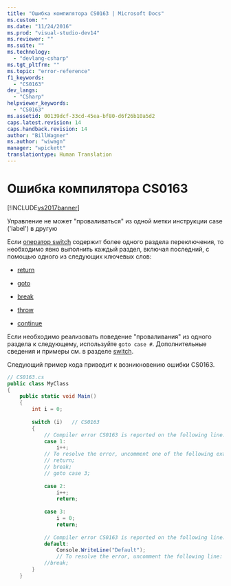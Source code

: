 ```yaml
---
title: "Ошибка компилятора CS0163 | Microsoft Docs"
ms.custom: ""
ms.date: "11/24/2016"
ms.prod: "visual-studio-dev14"
ms.reviewer: ""
ms.suite: ""
ms.technology: 
  - "devlang-csharp"
ms.tgt_pltfrm: ""
ms.topic: "error-reference"
f1_keywords: 
  - "CS0163"
dev_langs: 
  - "CSharp"
helpviewer_keywords: 
  - "CS0163"
ms.assetid: 00139dcf-33cd-45ea-bf80-d6f26b10a5d2
caps.latest.revision: 14
caps.handback.revision: 14
author: "BillWagner"
ms.author: "wiwagn"
manager: "wpickett"
translationtype: Human Translation
---
```

# Ошибка компилятора CS0163
[!INCLUDE[vs2017banner](../../../csharp/includes/vs2017banner.md)]

Управление не может "проваливаться" из одной метки инструкции case \('label'\) в другую  
  
 Если [оператор switch](../../../csharp/language-reference/keywords/switch.md) содержит более одного раздела переключения, то необходимо явно выполнить каждый раздел, включая последний, с помощью одного из следующих ключевых слов:  
  
-   [return](../../../csharp/language-reference/keywords/return.md)  
  
-   [goto](../../../csharp/language-reference/keywords/goto.md)  
  
-   [break](../../../csharp/language-reference/keywords/break.md)  
  
-   [throw](../../../csharp/language-reference/keywords/throw.md)  
  
-   [continue](../../../csharp/language-reference/keywords/continue.md)  
  
 Если необходимо реализовать поведение "проваливания" из одного раздела к следующему, используйте `goto case #`.  Дополнительные сведения и примеры см. в разделе [switch](../../../csharp/language-reference/keywords/switch.md).  
  
 Следующий пример кода приводит к возникновению ошибки CS0163.  
  
```c#  
// CS0163.cs  
public class MyClass  
{  
    public static void Main()  
    {  
        int i = 0;  
  
        switch (i)   // CS0163  
        {  
            // Compiler error CS0163 is reported on the following line.  
            case 1:  
                i++;  
            // To resolve the error, uncomment one of the following example statements.  
            // return;  
            // break;  
            // goto case 3;  
  
            case 2:  
                i++;  
                return;  
  
            case 3:  
                i = 0;  
                return;  
  
            // Compiler error CS0163 is reported on the following line.  
            default:  
                Console.WriteLine("Default");  
                // To resolve the error, uncomment the following line:  
            //break;  
        }  
    }  
```
